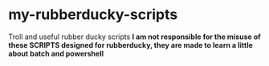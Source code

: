 # my-rubberducky-scripts
Troll and useful rubber ducky scripts
**I am not responsible for the misuse of these SCRIPTS designed for rubberducky, they are made to learn a little about batch and powershell**
